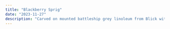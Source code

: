 ```yaml
---
title: "Blackberry Sprig"
date: "2023-11-27"
description: "Carved on mounted battleship grey linoleum from Blick with the basic speedball tools, printed with water soluable Blick brand black ink, printed on low quality printer paper, and scanned with a home printer."
---
```

